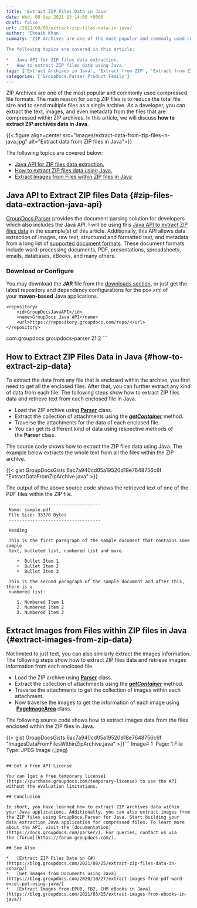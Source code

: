 ```yaml
---
title: 'Extract ZIP Files Data in Java'
date: Wed, 08 Sep 2021 13:14:00 +0000
draft: false
url: /2021/09/08/extract-zip-files-data-in-java/
author: 'Shoaib Khan'
summary: 'ZIP Archives are one of the most popular and commonly used compressed file formats. The main reason for using ZIP files is to reduce the total file size and to send multiple files as a single archive. As a developer, you can extract the text, images, and even metadata from the files that are compressed within ZIP archives. In this article, we will discuss **how to extract the ZIP archives data in Java**.

The following topics are covered in this article:

*   Java API for ZIP files data extraction.
*   How to extract ZIP files data using Java.'
tags: ['Extract Archives in Java', 'Extract from ZIP', 'Extract from ZIP in Java', 'unzip data in Java']
categories: ['GroupDocs.Parser Product Family']
---
```


ZIP Archives are one of the most popular and commonly used compressed file formats. The main reason for using ZIP files is to reduce the total file size and to send multiple files as a single archive. As a developer, you can extract the text, images, and even metadata from the files that are compressed within ZIP archives. In this article, we will discuss **how to extract ZIP archives data in Java**.



{{< figure align=center src="images/extract-data-from-zip-files-in-java.jpg" alt="Extract data from ZIP files in Java">}}


The following topics are covered below:

*   [Java API for ZIP files data extraction.](#zip-files-data-extraction-java-api)
*   [How to extract ZIP files data using Java.](#how-to-extract-zip-data)
*   [Extract Images from Files within ZIP files in Java](#extract-images-from-zip-data)

## Java API to Extract ZIP files Data {#zip-files-data-extraction-java-api}

[GroupDocs.Parser](https://products.groupdocs.com/parser/) provides the document parsing solution for developers which also includes the Java API. I will be using this [Java API to extract ZIP files data](https://products.groupdocs.com/parser/java/) in the example(s) of this article. Additionally, this API allows data extraction of images, raw text, structured and formatted text, and metadata from a long list of [supported document formats](https://docs.groupdocs.com/parser/java/supported-document-formats/). These document formats include word-processing documents, PDF, presentations, spreadsheets, emails, databases, eBooks, and many others.

### Download or Configure

You may download the **JAR** file from the [downloads section](https://downloads.groupdocs.com/parser), or just get the latest repository and dependency configurations for the pox.xml of your **maven-based** Java applications.

```
<repository>
	<id>GroupDocsJavaAPI</id>
	<name>GroupDocs Java API</name>
	<url>https://repository.groupdocs.com/repo/</url>
</repository>
``````
<dependency>
	<groupId>com.groupdocs</groupId>
	<artifactId>groupdocs-parser</artifactId>
	<version>21.2</version> 
</dependency>
```

## How to Extract ZIP Files Data in Java {#how-to-extract-zip-data}

To extract the data from any file that is enclosed within the archive, you first need to get all the enclosed files. After that, you can further extract any kind of data from each file. The following steps show how to extract ZIP files data and retrieve text from each enclosed file in Java.

*   Load the ZIP archive using **[Parser](https://apireference.groupdocs.com/parser/java/com.groupdocs.parser/Parser)** class.
*   Extract the collection of attachments using the **_[getContainer](https://apireference.groupdocs.com/parser/java/com.groupdocs.parser/Parser#getContainer())_** method.
*   Traverse the attachments for the data of each enclosed file.
*   You can get its different kind of data using respective methods of the **Parser** class.

The source code shows how to extract the ZIP files data using Java. The example below extracts the whole text from all the files within the ZIP archive.

{{< gist GroupDocsGists 6ac7a940cd05a19520d18e7648756c6f "ExtractDataFromZipArchive.java" >}}

The output of the above source code shows the retrieved text of one of the PDF files within the ZIP file.

```
 -----------------------------------
 Name: sample.pdf
 File Size: 33370 Bytes
 -----------------------------------

 Heading

 This is the first paragraph of the sample document that contains some sample
 text, bulleted list, numbered list and more.

    •  Bullet Item 1
    •  Bullet Item 2
    •  Bullet Item 3
 
 This is the second paragraph of the sample document and after this, there is a
 numbered list: 

    1. Numbered Item 1
    2. Numbered Item 2
    3. Numbered Item 3 
```

## Extract Images from Files within ZIP files in Java {#extract-images-from-zip-data}

Not limited to just text, you can also similarly extract the images information. The following steps show how to extract ZIP files data and retrieve images information from each enclosed file.

*   Load the ZIP archive using **[Parser](https://apireference.groupdocs.com/parser/java/com.groupdocs.parser/Parser)** class.
*   Extract the collection of attachments using the **_[getContainer](https://apireference.groupdocs.com/parser/java/com.groupdocs.parser/Parser#getContainer())_** method.
*   Traverse the attachments to get the collection of images within each attachment.
*   Now traverse the images to get the information of each image using  **[PageImageArea](https://apireference.groupdocs.com/parser/java/com.groupdocs.parser.data/PageImageArea)** class.

The following source code shows how to extract images data from the files enclosed within the ZIP files in Java.

{{< gist GroupDocsGists 6ac7a940cd05a19520d18e7648756c6f "ImagesDataFromFilesWithinZipArchive.java" >}}```
Image# 1 
Page: 1
File Type: JPEG Image (.jpeg) 
```

## Get a Free API License

You can [get a free temporary license](https://purchase.groupdocs.com/temporary-license) to use the API without the evaluation limitations.

## Conclusion

In short, you have learned how to extract ZIP archives data within your Java applications. Additionally, you can also extract images from the ZIP files using GroupDocs.Parser for Java. Start building your data extraction Java application for compressed files. To learn more about the API, visit the [documentation](https://docs.groupdocs.com/parser/). For queries, contact us via the [forum](https://forum.groupdocs.com/).

## See Also

*   [Extract ZIP Files Data in C#](https://blog.groupdocs.com/2021/08/25/extract-zip-files-data-in-csharp/)
*   [Get Images from Documents using Java](https://blog.groupdocs.com/2020/10/27/extract-images-from-pdf-word-excel-ppt-using-java/)
*   [Extract Images from EPUB, FB2, CHM eBooks in Java](https://blog.groupdocs.com/2021/03/15/extract-images-from-ebooks-in-java/)




